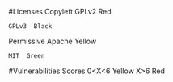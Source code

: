 #Licenses
 Copyleft 
 	GPLv2  Red 
 	
 	GPLv3  Black
Permissive
	Apache  Yellow
	
	MIT  Green 

#Vulnerabilities 
 Scores
    	0<X<6  Yellow
	X>6  Red 
